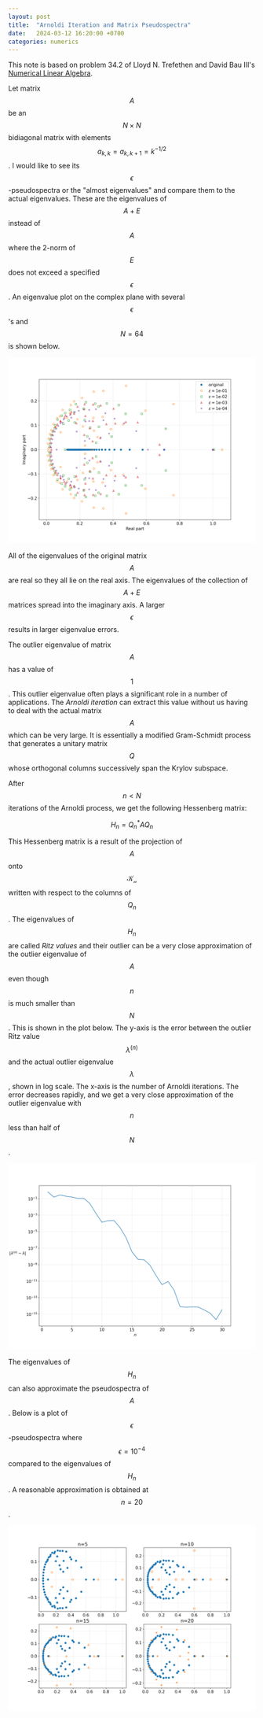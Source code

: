 ```yaml
---
layout: post
title:  "Arnoldi Iteration and Matrix Pseudospectra"
date:   2024-03-12 16:20:00 +0700
categories: numerics
---
```


This note is based on problem 34.2 of Lloyd N. Trefethen and David Bau III's [Numerical Linear Algebra](https://www.amazon.com/Numerical-Linear-Algebra-Lloyd-Trefethen/dp/0898713617).

Let matrix $$A$$ be an $$N \times N$$ bidiagonal matrix with elements $$a_{k,k} = a_{k,k+1} = k^{-1/2}$$. I would like to see its $$\epsilon$$-pseudospectra or the "almost eigenvalues" and compare them to the actual eigenvalues. These are the eigenvalues of $$A+E$$ instead of $$A$$ where the 2-norm of $$E$$ does not exceed a specified $$\epsilon$$. An eigenvalue plot on the complex plane with several $$\epsilon$$'s and $$N=64$$ is shown below.

![](/images/arnoldi-iteration/pseudospectra.png)

All of the eigenvalues of the original matrix $$A$$ are real so they all lie on the real axis. The eigenvalues of the collection of $$A+E$$ matrices spread into the imaginary axis. A larger $$\epsilon$$ results in larger eigenvalue errors.

The outlier eigenvalue of matrix $$A$$ has a value of $$1$$. This outlier eigenvalue often plays a significant role in a number of applications. The *Arnoldi iteration* can extract this value without us having to deal with the actual matrix $$A$$ which can be very large. It is essentially a modified Gram-Schmidt process that generates a unitary matrix $$Q$$ whose orthogonal columns successively span the Krylov subspace.

After $$n<N$$ iterations of the Arnoldi process, we get the following Hessenberg matrix:

$$
H_n = Q^*_nAQ_n
$$

This Hessenberg matrix is a result of the projection of $$A$$ onto $$\mathcal{K_n}$$ written with respect to the columns of $$Q_n$$. The eigenvalues of $$H_n$$ are called *Ritz values* and their outlier can be a very close approximation of the outlier eigenvalue of $$A$$ even though $$n$$ is much smaller than $$N$$. This is shown in the plot below. The y-axis is the error between the outlier Ritz value $$\lambda^{(n)}$$ and the actual outlier eigenvalue $$\lambda$$, shown in log scale. The x-axis is the number of Arnoldi iterations. The error decreases rapidly, and we get a very close approximation of the outlier eigenvalue with $$n$$ less than half of $$N$$.

![](/images/arnoldi-iteration/ritz.png)

The eigenvalues of $$H_n$$ can also approximate the pseudospectra of $$A$$. Below is a plot of $$\epsilon$$-pseudospectra where $$\epsilon = 10^{-4}$$ compared to the eigenvalues of $$H_n$$. A reasonable approximation is obtained at $$n=20$$.

![](/images/arnoldi-iteration/Hn_pseudo.png)